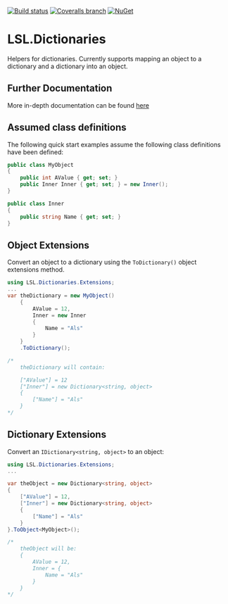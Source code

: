 [![Build status](https://img.shields.io/appveyor/ci/alunacjones/lsl-dictionaries.svg)](https://ci.appveyor.com/project/alunacjones/lsl-dictionaries)
[![Coveralls branch](https://img.shields.io/coverallsCoverage/github/alunacjones/LSL.Dictionaries)](https://coveralls.io/github/alunacjones/LSL.Dictionaries)
[![NuGet](https://img.shields.io/nuget/v/LSL.Dictionaries.svg)](https://www.nuget.org/packages/LSL.Dictionaries/)

# LSL.Dictionaries

Helpers for dictionaries. Currently supports mapping an object to a dictionary and a dictionary into an object.

<!-- HIDE -->

## Further Documentation

More in-depth documentation can be found [here](https://alunacjones.github.io/LSL.Dictionaries/)

<!-- END:HIDE -->

## Assumed class definitions

The following quick start examples assume the following class definitions have been defined:

```csharp
public class MyObject
{
    public int AValue { get; set; }
    public Inner Inner { get; set; } = new Inner();
}

public class Inner
{
    public string Name { get; set; }
}
```

## Object Extensions

Convert an object to a dictionary using the `ToDictionary()` object extensions method.

```csharp { data-fiddle="JWV0iK" }
using LSL.Dictionaries.Extensions;
...
var theDictionary = new MyObject()
    {
        AValue = 12,
        Inner = new Inner
        {
            Name = "Als"
        }
    }
    .ToDictionary();

/*
    theDictionary will contain:

    ["AValue"] = 12
    ["Inner"] = new Dictionary<string, object>
    {
        ["Name"] = "Als"
    }
*/
```

## Dictionary Extensions

Convert an `IDictionary<string, object>` to an object:

```csharp { data-fiddle="jQIAC7" } 
using LSL.Dictionaries.Extensions;
...

var theObject = new Dictionary<string, object>
{
    ["AValue"] = 12,
    ["Inner"] = new Dictionary<string, object>
    {
        ["Name"] = "Als"
    }
}.ToObject<MyObject>();

/*
    theObject will be:
    {
        AValue = 12,
        Inner = {
            Name = "Als"
        }
    }
*/
```
